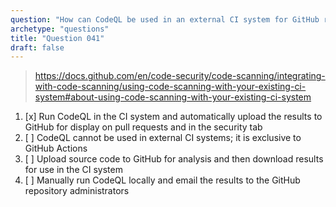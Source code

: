 ```yaml
---
question: "How can CodeQL be used in an external CI system for GitHub repositories?"
archetype: "questions"
title: "Question 041"
draft: false
---
```


> https://docs.github.com/en/code-security/code-scanning/integrating-with-code-scanning/using-code-scanning-with-your-existing-ci-system#about-using-code-scanning-with-your-existing-ci-system
1. [x] Run CodeQL in the CI system and automatically upload the results to GitHub for display on pull requests and in the security tab
1. [ ] CodeQL cannot be used in external CI systems; it is exclusive to GitHub Actions
1. [ ] Upload source code to GitHub for analysis and then download results for use in the CI system
1. [ ] Manually run CodeQL locally and email the results to the GitHub repository administrators
